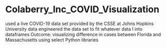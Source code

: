 # Colaberry_Inc_COVID_Visualization
used a live COVID-19 data set provided by the CSSE at Johns Hopkins University   data engineered the data set to fit whatever data I into dataframes Outcome: visualizing difference in cases between Florida and Massachusetts using select Python libraries
